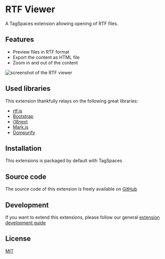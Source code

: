 # RTF Viewer

A TagSpaces extension allowing opening of RTF files.

## Features

- Preview files in RTF format
- Export the content as HTML file
- Zoom in and out of the content

![screenshot of the RTF viewer](/media/extensions/viewer-rtf-lead.png)

## Used libraries

This extension thankfully relays on the following great libraries:

- [rtf.js](https://github.com/tbluemel/rtf.js)
- [Bootstrap](https://getbootstrap.com/)
- [i18next](https://www.i18next.com/)
- [Mark.js](https://markjs.io/)
- [Dompurify](https://github.com/cure53/DOMPurify)

## Installation

This extensions is packaged by default with TagSpaces

## Source code

The source code of this extension is freely available on [GitHub](https://github.com/tagspaces/tagspaces-extensions/tree/main/rtf-viewer)

## Development

If you want to extend this extensions, please follow our general [extension development guide](/dev/extension-development-guide)

## License

[MIT](https://github.com/tagspaces/tagspaces-extensions/blob/main/rtf-viewer/LICENSE.txt)

